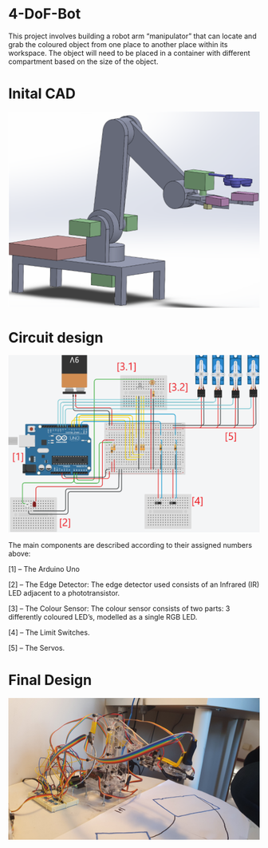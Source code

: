# 4-DoF-Bot
This project involves building a robot arm “manipulator” that can locate and grab the
coloured object from one place to another place within its workspace. The object will need
to be placed in a container with different compartment based on the size of the object.

# Inital CAD
![Image of CAD Robot arm](images/bot_CAD_1.png)

# Circuit design
![Image of circuit](images/circuit_design.png)

The main components are described according to their assigned numbers above: 

[1] – The Arduino Uno

[2] – The Edge Detector:  The edge detector used consists of an Infrared (IR) LED adjacent to a phototransistor. 

[3] – The Colour Sensor: The colour sensor consists of two parts:
3 differently coloured LED’s, modelled as a single RGB LED.

[4] – The Limit Switches.

[5] – The Servos.

# Final Design
![Image of Robot arm](images/bot_1.jpg)